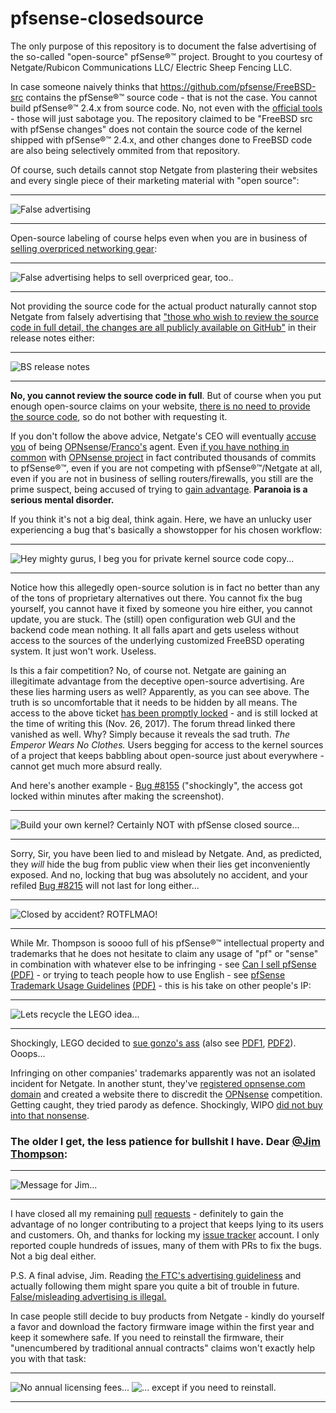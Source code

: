 # pfsense-closedsource
The only purpose of this repository is to document the false advertising of the so-called "open-source" pfSense®™ project. Brought to you courtesy of Netgate/Rubicon Communications LLC/ Electric Sheep Fencing LLC.

In case someone naively thinks that https://github.com/pfsense/FreeBSD-src contains the pfSense®™ source code - that is not the case. You cannot build pfSense®™ 2.4.x from source code. No, not even with the [official tools](https://github.com/pfsense/pfsense/tree/master/tools) - those will just sabotage you. The repository claimed to be "FreeBSD src with pfSense changes" does not contain the source code of the kernel shipped with pfSense®™ 2.4.x, and other changes done to FreeBSD code are also being selectively ommited from that repository.

Of course, such details cannot stop Netgate from plastering their websites and every single piece of their marketing material with "open source":
***
![False advertising](https://github.com/06chaynes/pfsense-closedsource/blob/master/screenshot_pfsense_org_website_01.png)
***

Open-source labeling of course helps even when you are in business of [selling overpriced networking gear](https://store.netgate.com/):
***
![False advertising helps to sell overpriced gear, too..](https://github.com/06chaynes/pfsense-closedsource/blob/master/screenshot_netgate_store_oss.png)
***


Not providing the source code for the actual product naturally cannot stop Netgate from falsely advertising that ["those who wish to review the source code in full detail, the changes are all publicly available on GitHub"](https://www.netgate.com/blog/pfsense-2-4-1-release-now-available.html) in their release notes either:
***
![BS release notes](https://github.com/06chaynes/pfsense-closedsource/blob/master/screenshot_relnotes_241.png)
***

__No, you cannot review the source code in full__. But of course when you put enough open-source claims on your website, [there is no need to provide the source code](https://forum.pfsense.org/index.php?topic=138822.msg759561#msg759561), so do not bother with requesting it.

If you don't follow the above advice, Netgate's CEO will eventually [accuse you](https://forum.pfsense.org/index.php?topic=137636.msg754001#msg754001) of being [OPNsense](https://opnsense.org/)/[Franco's](https://github.com/fichtner) agent. Even [if you have nothing in common](https://forum.pfsense.org/index.php?topic=138822.msg758739#msg758739) with [OPNsense project](https://github.com/opnsense) in fact contributed thousands of commits to pfSense®™, even if you are not competing with pfSense®™/Netgate at all, even if you are not in business of selling routers/firewalls, you still are the prime suspect, being accused of trying to [gain advantage](https://forum.pfsense.org/index.php?topic=138804.msg759343#msg759343). __Paranoia is a serious mental disorder.__

If you think it's not a big deal, think again. Here, we have an unlucky user experiencing a bug that's basically a showstopper for his chosen workflow:

***
![Hey mighty gurus, I beg you for private kernel source code copy...](https://github.com/06chaynes/pfsense-closedsource/blob/master/secret_pfsense_bugs_user_begging_for_private_kernel.png)
***

Notice how this allegedly open-source solution is in fact no better than any of the tons of proprietary alternatives out there. You cannot fix the bug yourself, you cannot have it fixed by someone you hire either, you cannot update, you are stuck. The (still) open configuration web GUI and the backend code mean nothing. It all falls apart and gets useless without access to the sources of the underlying customized FreeBSD operating system. It just won't work. Useless.

Is this a fair competition? No, of course not. Netgate are gaining an illegitimate advantage from the deceptive open-source advertising. Are these lies harming users as well? Apparently, as you can see above. The truth is so uncomfortable that it needs to be hidden by all means. The access to the above ticket [has been promptly locked](https://redmine.pfsense.org/issues/8025) - and is still locked at the time of writing this (Nov. 26, 2017). The forum thread linked there vanished as well. Why? Simply because it reveals the sad truth. *The Emperor Wears No Clothes.* Users begging for access to the kernel sources of a project that keeps babbling about open-source just about everywhere - cannot get much more absurd really.

And here's another example - [Bug #8155](https://redmine.pfsense.org/issues/8155) ("shockingly", the access got locked within minutes after making the screenshot).

***
![Build your own kernel? Certainly NOT with pfSense closed source...](https://github.com/06chaynes/pfsense-closedsource/blob/master/screenshot_bug8155_rebuilding_pfsense_kernel.png)
***

Sorry, Sir, you have been lied to and mislead by Netgate. And, as predicted, they *will* hide the bug from public view when their lies get inconveniently exposed. And no, locking that bug was absolutely no accident, and your refiled [Bug #8215](https://redmine.pfsense.org/issues/8215) will not last for long either...

***
![Closed by accident? ROTFLMAO!](https://github.com/06chaynes/pfsense-closedsource/blob/master/screenshot_bug8215_accidentally_closed_lulz.png)
***

While Mr. Thompson is soooo full of his pfSense®™ intellectual property and trademarks that he does not hesitate to claim any usage of "pf" or "sense" in combination with whatever else to be infringing - see [Can I sell pfSense](https://doc.pfsense.org/index.php/Can_I_sell_pfSense) [(PDF)](https://github.com/06chaynes/pfsense-closedsource/blob/master/Can%20I%20sell%20pfSense%20-%20PFSenseDocs.pdf) - or trying to teach people how to use English - see [pfSense Trademark Usage Guidelines](https://www.pfsense.org/trademarks.html) [(PDF)](https://github.com/06chaynes/pfsense-closedsource/blob/master/pfSense%20Trademark%20Usage%20Guidelines.pdf) - this is his take on other people's IP:

***
![Lets recycle the LEGO idea...](https://github.com/06chaynes/pfsense-closedsource/blob/master/Gonzo%20(a.k.a.%20SmallWorks)%20recycles%20the%20LEGO%20idea%2001.png)
***

Shockingly, LEGO decided to [sue gonzo's ass](https://dockets.justia.com/docket/connecticut/ctdce/3:2015cv00823/108470) (also see [PDF1](https://github.com/06chaynes/pfsense-closedsource/blob/master/Lego%20vs.%20Rubicon%20Communications%20-%2001.pdf), [PDF2](https://github.com/06chaynes/pfsense-closedsource/blob/master/Lego%20vs.%20Rubicon%20Communications%20-%2002.pdf)). Ooops...

Infringing on other companies' trademarks apparently was not an isolated incident for Netgate. In another stunt, they've [registered opnsense.com domain](https://github.com/06chaynes/pfsense-closedsource/blob/master/opnsense/README.md) and created a website there to discredit the [OPNsense](https://opnsense.org/) competition. Getting caught, they tried parody as defence. Shockingly, WIPO [did not buy into that nonsense](http://www.wipo.int/amc/en/domains/search/text.jsp?case=D2017-1828).


### The older I get, the less patience for bullshit I have. Dear [@Jim Thompson](https://twitter.com/gonzopancho):
***
![Message for Jim...](https://github.com/06chaynes/pfsense-closedsource/blob/master/allergic-to-your-bullshit.png)
***

I have closed all my remaining [pull](https://github.com/pfsense/FreeBSD-ports/pulls?utf8=%E2%9C%93&q=is%3Apr%20is%3Aclosed%20author%3Adoktornotor%20) [requests](https://github.com/pfsense/pfsense/pulls?utf8=%E2%9C%93&q=is%3Apr%20is%3Aclosed%20author%3Adoktornotor%20) - definitely to gain the advantage of no longer contributing to a project that keeps lying to its users and customers. Oh, and thanks for locking my [issue tracker](https://redmine.pfsense.org/projects/pfsense/) account. I only reported couple hundreds of issues, many of them with PRs to fix the bugs. Not a big deal either.

P.S. A final advise, Jim. Reading [the FTC's advertising guideliness](https://www.ftc.gov/tips-advice/business-center/guidance/advertising-faqs-guide-small-business) and actually following them might spare you quite a bit of trouble in future. [False/misleading advertising is illegal.](https://www.ftc.gov/news-events/media-resources/truth-advertising)

In case people still decide to buy products from Netgate - kindly do yourself a favor and download the factory firmware image within the first year and keep it somewhere safe. If you need to reinstall the firmware, their "unencumbered by traditional annual contracts" claims won't exactly help you with that task:

***
![No annual licensing fees...](https://github.com/06chaynes/pfsense-closedsource/blob/master/screenshot_no_annual_licensing_fees.png)
![... except if you need to reinstall.](https://github.com/06chaynes/pfsense-closedsource/blob/master/screenshot_no_annual_licensing_fees_orly.png)
***

